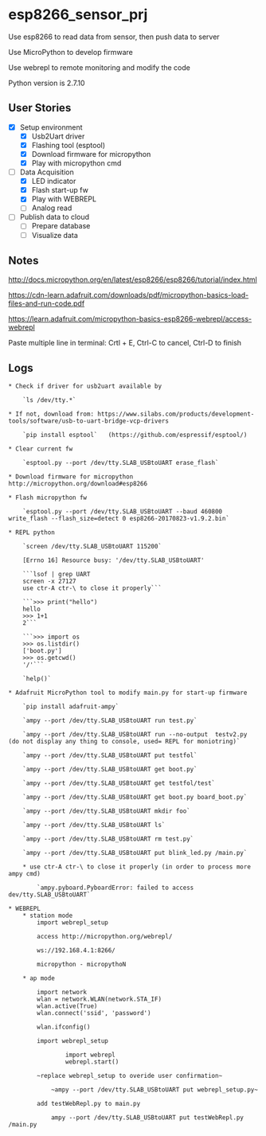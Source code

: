 # esp8266_sensor_prj

Use esp8266 to read data from sensor, then push data to server

Use MicroPython to develop firmware

Use webrepl to remote monitoring and modify the code

Python version is 2.7.10


## User Stories

* [x] Setup environment
	* [x] Usb2Uart driver
	* [x] Flashing tool (esptool)
	* [x] Download firmware for micropython
	* [x] Play with micropython cmd

* [ ] Data Acquisition
	* [x] LED indicator
	* [x] Flash start-up fw
	* [x] Play with WEBREPL
	* [ ] Analog read

* [ ] Publish data to cloud
	* [ ] Prepare database
	* [ ] Visualize data

## Notes
http://docs.micropython.org/en/latest/esp8266/esp8266/tutorial/index.html

https://cdn-learn.adafruit.com/downloads/pdf/micropython-basics-load-files-and-run-code.pdf

https://learn.adafruit.com/micropython-basics-esp8266-webrepl/access-webrepl

Paste multiple line in terminal: Crtl + E,  Ctrl-C to cancel, Ctrl-D to finish

## Logs
	* Check if driver for usb2uart available by

		`ls /dev/tty.*`

	* If not, download from: https://www.silabs.com/products/development-tools/software/usb-to-uart-bridge-vcp-drivers

		`pip install esptool`	(https://github.com/espressif/esptool/)

	* Clear current fw

		`esptool.py --port /dev/tty.SLAB_USBtoUART erase_flash`

	* Download firmware for micropython http://micropython.org/download#esp8266

	* Flash micropython fw

		`esptool.py --port /dev/tty.SLAB_USBtoUART --baud 460800 write_flash --flash_size=detect 0 esp8266-20170823-v1.9.2.bin`

	* REPL python

		`screen /dev/tty.SLAB_USBtoUART 115200`

		[Errno 16] Resource busy: '/dev/tty.SLAB_USBtoUART'

		```lsof | grep UART
		screen -x 27127
		use ctr-A ctr-\ to close it properly```

		```>>> print("hello")
		hello
		>>> 1+1
		2```

		```>>> import os
		>>> os.listdir()
		['boot.py']
		>>> os.getcwd()
		'/'```

		`help()`

	* Adafruit MicroPython tool to modify main.py for start-up firmware

		`pip install adafruit-ampy`

		`ampy --port /dev/tty.SLAB_USBtoUART run test.py`

		`ampy --port /dev/tty.SLAB_USBtoUART run --no-output  testv2.py 	(do not display any thing to console, used= REPL for moniotring)`

		`ampy --port /dev/tty.SLAB_USBtoUART put testfol`

		`ampy --port /dev/tty.SLAB_USBtoUART get boot.py`

		`ampy --port /dev/tty.SLAB_USBtoUART get testfol/test`

		`ampy --port /dev/tty.SLAB_USBtoUART get boot.py board_boot.py`

		`ampy --port /dev/tty.SLAB_USBtoUART mkdir foo`

		`ampy --port /dev/tty.SLAB_USBtoUART ls`

		`ampy --port /dev/tty.SLAB_USBtoUART rm test.py`

		`ampy --port /dev/tty.SLAB_USBtoUART put blink_led.py /main.py`

		* use ctr-A ctr-\ to close it properly (in order to process more ampy cmd)

			`ampy.pyboard.PyboardError: failed to access dev/tty.SLAB_USBtoUART`

	* WEBREPL
		* station mode
			import webrepl_setup

			access http://micropython.org/webrepl/

			ws://192.168.4.1:8266/

			micropython - micropythoN

		* ap mode

			import network
			wlan = network.WLAN(network.STA_IF)
			wlan.active(True)
			wlan.connect('ssid', 'password')

			wlan.ifconfig()

			import webrepl_setup

					import webrepl
					webrepl.start()

			~replace webrepl_setup to overide user confirmation~

				~ampy --port /dev/tty.SLAB_USBtoUART put webrepl_setup.py~

			add testWebRepl.py to main.py

				ampy --port /dev/tty.SLAB_USBtoUART put testWebRepl.py /main.py


